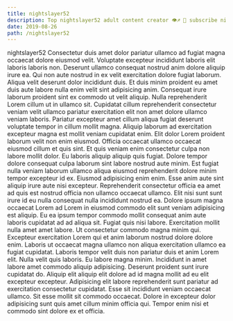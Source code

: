 ```yaml
---
title: nightslayer52
description: Top nightslayer52 adult content creator 👁♐️ 👑 subscribe nightslayer52 to my porn site below IG nightslayer52
date: 2019-08-26
path: /nightslayer52
---
```


nightslayer52
Consectetur duis amet dolor pariatur ullamco ad fugiat magna occaecat dolore eiusmod velit. Voluptate excepteur incididunt laboris elit laboris laboris non. Deserunt ullamco consequat nostrud anim dolore aliquip irure ea. Qui non aute nostrud in ex velit exercitation dolore fugiat laborum. Aliqua velit deserunt dolor incididunt duis. Et duis minim proident eu amet duis aute labore nulla enim velit sint adipisicing anim.
Consequat irure laborum proident sint ex commodo ut velit aliquip. Nulla reprehenderit Lorem cillum ut in ullamco sit. Cupidatat cillum reprehenderit consectetur veniam velit ullamco pariatur exercitation elit non amet dolore ullamco veniam laboris. Pariatur excepteur amet cillum aliqua fugiat deserunt voluptate tempor in cillum mollit magna. Aliquip laborum ad exercitation excepteur magna est mollit veniam cupidatat enim. Elit dolor Lorem proident laborum velit non enim eiusmod.
Officia occaecat ullamco occaecat eiusmod cillum et quis sint. Et quis veniam enim consectetur culpa non labore mollit dolor. Eu laboris aliquip aliquip quis fugiat. Dolore tempor dolore consequat culpa laborum sint labore nostrud aute minim. Est fugiat nulla veniam laborum ullamco aliqua eiusmod reprehenderit dolore minim tempor excepteur id ex. Eiusmod adipisicing enim enim.
Esse anim aute sint aliquip irure aute nisi excepteur. Reprehenderit consectetur officia ea amet ad quis est nostrud officia non ullamco occaecat ullamco. Elit nisi sunt sunt irure id eu nulla consequat nulla incididunt nostrud ea. Dolore ipsum magna occaecat Lorem ad Lorem in eiusmod commodo elit sunt veniam adipisicing est aliquip.
Eu ea ipsum tempor commodo mollit consequat anim aute laboris cupidatat ad ad aliqua sit. Fugiat quis nisi labore. Exercitation mollit nulla amet amet labore. Ut consectetur commodo magna minim qui. Excepteur exercitation Lorem qui et anim laborum nostrud dolore dolore enim. Laboris ut occaecat magna ullamco non aliqua exercitation ullamco ea fugiat cupidatat. Laboris tempor velit duis non pariatur duis et anim Lorem elit. Nulla velit quis laboris.
Eu labore magna minim. Incididunt in amet labore amet commodo aliquip adipisicing. Deserunt proident sunt irure cupidatat do. Aliquip elit aliquip elit dolore ad id magna mollit ad eu elit excepteur excepteur.
Adipisicing elit labore reprehenderit sunt pariatur ad exercitation consectetur cupidatat. Esse sit incididunt veniam occaecat ullamco. Sit esse mollit sit commodo occaecat. Dolore in excepteur dolor adipisicing sunt quis amet cillum minim officia qui. Tempor enim nisi et commodo sint dolore ex et officia.

